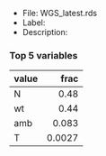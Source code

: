 

* File: WGS_latest.rds
* Label: 
* Description: 

### Top 5 variables
| value   |   frac |
|:--------|-------:|
| N       | 0.48   |
| wt      | 0.44   |
| amb     | 0.083  |
| T       | 0.0027 |
        